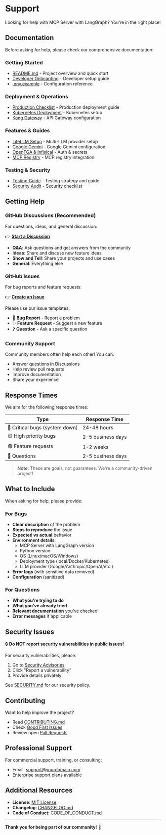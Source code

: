 # Support

Looking for help with MCP Server with LangGraph? You're in the right place!

## Documentation

Before asking for help, please check our comprehensive documentation:

### Getting Started
- [README.md](../README.md) - Project overview and quick start
- [Developer Onboarding](../docs-internal/DEVELOPER_ONBOARDING.md) - Developer setup guide
- [.env.example](../.env.example) - Configuration reference

### Deployment & Operations
- [Production Checklist](../docs/deployment/production-checklist.mdx) - Production deployment guide
- [Kubernetes Deployment](../docs/deployment/kubernetes.mdx) - Kubernetes setup
- [Kong Gateway](../integrations/kong.md) - API Gateway configuration

### Features & Guides
- [LiteLLM Setup](../integrations/litellm.md) - Multi-LLM provider setup
- [Google Gemini](../integrations/gemini.md) - Google Gemini configuration
- [OpenFGA & Infisical](../integrations/openfga-infisical.md) - Auth & secrets
- [MCP Registry](../reference/mcp-registry.md) - MCP registry integration

### Testing & Security
- [Testing Guide](../docs-internal/testing/TESTING.md) - Testing strategy and guide
- [Security Audit](../archive/SECURITY_AUDIT.md) - Security checklist

## Getting Help

### GitHub Discussions (Recommended)

For questions, ideas, and general discussion:

👉 **[Start a Discussion](https://github.com/vishnu2kmohan/mcp-server-langgraph/discussions)**

- **Q&A**: Ask questions and get answers from the community
- **Ideas**: Share and discuss new feature ideas
- **Show and Tell**: Share your projects and use cases
- **General**: Everything else

### GitHub Issues

For bug reports and feature requests:

👉 **[Create an Issue](https://github.com/vishnu2kmohan/mcp-server-langgraph/issues/new/choose)**

Please use our issue templates:
- 🐛 **Bug Report** - Report a problem
- ✨ **Feature Request** - Suggest a new feature
- ❓ **Question** - Ask a specific question

### Community Support

Community members often help each other! You can:
- Answer questions in Discussions
- Help review pull requests
- Improve documentation
- Share your experience

## Response Times

We aim for the following response times:

| Type | Response Time |
|------|---------------|
| 🔴 Critical bugs (system down) | 24-48 hours |
| 🟡 High priority bugs | 2-5 business days |
| 🟢 Feature requests | 1-2 weeks |
| 💬 Questions | 2-5 business days |

> **Note**: These are goals, not guarantees. We're a community-driven project!

## What to Include

When asking for help, please provide:

### For Bugs
- **Clear description** of the problem
- **Steps to reproduce** the issue
- **Expected vs actual** behavior
- **Environment details**:
  - MCP Server with LangGraph version
  - Python version
  - OS (Linux/macOS/Windows)
  - Deployment type (local/Docker/Kubernetes)
  - LLM provider (Google/Anthropic/OpenAI/etc.)
- **Error logs** (with sensitive data removed)
- **Configuration** (sanitized)

### For Questions
- **What you're trying to do**
- **What you've already tried**
- **Relevant documentation** you've checked
- **Error messages** if applicable

## Security Issues

🔒 **Do NOT report security vulnerabilities in public issues!**

For security vulnerabilities, please:
1. Go to [Security Advisories](https://github.com/vishnu2kmohan/mcp-server-langgraph/security/advisories)
2. Click "Report a vulnerability"
3. Provide details privately

See [SECURITY.md](../SECURITY.md) for our security policy.

## Contributing

Want to help improve the project?

- Read [CONTRIBUTING.md](CONTRIBUTING.md)
- Check [Good First Issues](https://github.com/vishnu2kmohan/mcp-server-langgraph/labels/good%20first%20issue)
- Review open [Pull Requests](https://github.com/vishnu2kmohan/mcp-server-langgraph/pulls)

## Professional Support

For commercial support, training, or consulting:

- Email: support@yourdomain.com
- Enterprise support plans available

## Additional Resources

- **License**: [MIT License](../LICENSE)
- **Changelog**: [CHANGELOG.md](../CHANGELOG.md)
- **Code of Conduct**: [CODE_OF_CONDUCT.md](../CODE_OF_CONDUCT.md)

---

**Thank you for being part of our community!** 🙌
